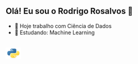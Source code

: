## Olá! Eu sou o Rodrigo Rosalvos 👋

- 🔭 Hoje trabalho com Ciência de Dados
- 🌱 Estudando: Machine Learning
<div style="display: inline_block"><br>
  <img align="center" alt="Rod-Python" height="30" width="40" src="https://raw.githubusercontent.com/devicons/devicon/master/icons/python/python-original.svg">
</div>
